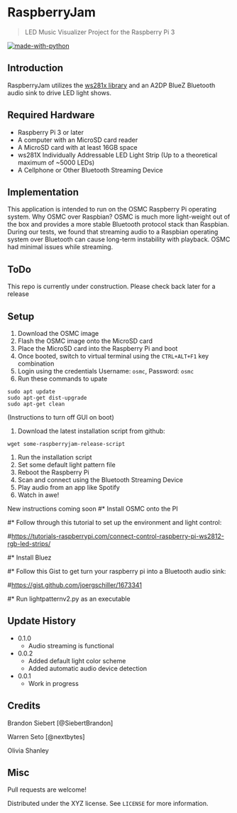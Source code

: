 # RaspberryJam
> LED Music Visualizer Project for the Raspberry Pi 3

[![made-with-python](https://img.shields.io/badge/Made%20with-Python-1f425f.svg)](https://www.python.org/)

## Introduction
RaspberryJam utilizes the [ws281x library](https://github.com/jgarff/rpi_ws281x) and an A2DP BlueZ Bluetooth audio sink to drive LED light shows.

## Required Hardware
* Raspberry Pi 3 or later
* A computer with an MicroSD card reader
* A MicroSD card with at least 16GB space
* ws281X Individually Addressable LED Light Strip (Up to a theoretical maximum of ~5000 LEDs)
* A Cellphone or Other Bluetooth Streaming Device

## Implementation
This application is intended to run on the OSMC Raspberry Pi operating system. Why OSMC over Raspbian? OSMC is much more light-weight out of the box and provides a more stable Bluetooth protocol stack than Raspbian. During our tests, we found that streaming audio to a Raspbian operating system over Bluetooth can cause long-term instability with playback. OSMC had minimal issues while streaming.

## ToDo
This repo is currently under construction. Please check back later for a release


## Setup
1. Download the OSMC image
1. Flash the OSMC image onto the MicroSD card
1. Place the MicroSD card into the Raspberry Pi and boot
1. Once booted, switch to virtual terminal using the `CTRL+ALT+F1` key combination
1. Login using the credentials Username: `osmc`, Password: `osmc`
1. Run these commands to upate
```
sudo apt update
sudo apt-get dist-upgrade
sudo apt-get clean
```
(Instructions to turn off GUI on boot)
1. Download the latest installation script from github:
```
wget some-raspberryjam-release-script
```
1. Run the installation script
1. Set some default light pattern file
1. Reboot the Raspberry Pi
1. Scan and connect using the Bluetooth Streaming Device
1. Play audio from an app like Spotify
1. Watch in awe!

New instructions coming soon
#* Install OSMC onto the PI

#* Follow through this tutorial to set up the environment and light control:

#https://tutorials-raspberrypi.com/connect-control-raspberry-pi-ws2812-rgb-led-strips/

#* Install Bluez

#* Follow this Gist to get turn your raspberry pi into a Bluetooth audio sink:

#https://gist.github.com/joergschiller/1673341

#* Run lightpatternv2.py as an executable


## Update History

* 0.1.0
    * Audio streaming is functional
* 0.0.2
    * Added default light color scheme
    * Added automatic audio device detection
* 0.0.1
    * Work in progress

## Credits
Brandon Siebert [@SiebertBrandon]

Warren Seto [@nextbytes]

Olivia Shanley

## Misc
Pull requests are welcome!

Distributed under the XYZ license. See ``LICENSE`` for more information.
